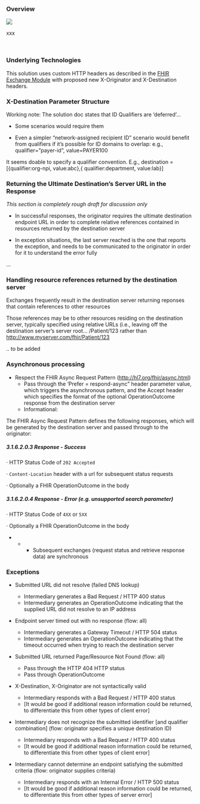### Overview

<div><p>
  <img src="high-level.png" style="float:none">  
    </p>
</div>

xxx

<br>

### Underlying Technologies

This solution uses custom HTTP headers as described in the [FHIR Exchange Module](http://build.fhir.org/http.html#custom) with proposed new X-Originator and X-Destination headers.

<p></p>

### X-Destination Parameter Structure

Working note: The solution doc states that ID Qualifiers are ‘deferred’…

- Some scenarios would require them

- Even a simpler “network-assigned recipient ID” scenario would benefit from qualifiers if it’s possible for ID domains to overlap:  e.g., qualifier=”payer-id”, value=PAYER100

It seems doable to specify a qualifier convention. E.g., destination = [{qualifier:org-npi, value:abc},{ qualifier:department, value:lab}]

<p></p>

### Returning the Ultimate Destination’s Server URL in the Response

*This section is completely rough draft for discussion only*

- In successful responses, the originator requires the ultimate destination endpoint URL in order to complete relative references contained in resources returned by the destination server

- In exception situations, the last server reached is the one that reports the exception, and needs to be communicated to the originator in order for it to understand the error fully

...

<p></p>

### Handling resource references returned by the destination server

Exchanges frequently result in the destination server returning reponses that contain references to other resources

Those references may be to other resources residing on the destination server, typically specified using relative URLs (i.e., leaving off the destination server’s server root… /Patient/123 rather than http://www.myserver.com/fhir/Patient/123

.. to be added



### Asynchronous processing

- Respect the FHIR Async Request Pattern (http://hl7.org/fhir/async.html)
  - Pass through the ‘Prefer = respond-async” header parameter value, which triggers the asynchronous pattern, and the Accept header which specifies the format of the optional OperationOutcome response from the destination server
  - Informational: 

The FHIR Async Request Pattern defines the following responses, which will be generated by the destination server and passed through to the originator:

##### **3.1.6.2.0.3** **Response - Success** 

·     HTTP Status Code of `202 Accepted`

·     `Content-Location` header with a url for subsequent status requests

·     Optionally a FHIR OperationOutcome in the body

##### **3.1.6.2.0.4** **Response - Error (e.g. unsupported search parameter)** 

·     HTTP Status Code of `4XX` or `5XX`

·     Optionally a FHIR OperationOutcome in the body

- - - Subsequent       exchanges (request status and retrieve response data) are synchronous



### Exceptions

- Submitted URL did not resolve (failed DNS lookup)
  - Intermediary generates a Bad Request / HTTP 400 status
  - Intermediary generates an OperationOutcome indicating that the supplied URL did not resolve to an IP address

- Endpoint server timed out with no response (flow: all)
  - Intermediary generates a Gateway Timeout / HTTP 504 status
  - Intermediary generates an OperationOutcome indicating that the timeout occurred when trying to reach the destination server

- Submitted URL returned Page/Resource Not Found (flow: all)
  - Pass through the HTTP 404  HTTP status
  - Pass through OperationOutcome
- X-Destination, X-Originator are not syntactically valid 
  - Intermediary responds with a Bad Request / HTTP 400 status
  - [It would be good if additional reason information could be returned, to differentiate this from other types of client error]

- Intermediary does not recognize the submitted identifier [and qualifier combination]  (flow: originator specifies a unique destination ID)
  - Intermediary responds with a Bad Request / HTTP 400 status
  - [It would be good if additional reason information could be returned, to differentiate this from other types of client error]

- Intermediary cannot determine an endpoint satisfying the submitted criteria (flow: originator supplies criteria)
  - Intermediary responds with an Internal Error / HTTP 500 status
  - [It would be good if additional reason information could be returned, to differentiate this from other types of server error]